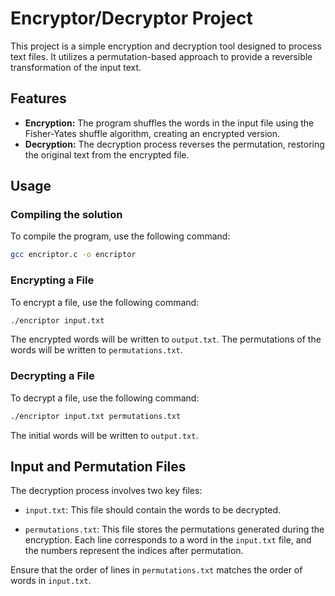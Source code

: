 # Encryptor/Decryptor Project

This project is a simple encryption and decryption tool designed to process text files. It utilizes a permutation-based approach to provide a reversible transformation of the input text.

## Features

- **Encryption:** The program shuffles the words in the input file using the Fisher-Yates shuffle algorithm, creating an encrypted version.
- **Decryption:** The decryption process reverses the permutation, restoring the original text from the encrypted file.

## Usage

### Compiling the solution

To compile the program, use the following command:
```bash
gcc encriptor.c -o encriptor
```

### Encrypting a File

To encrypt a file, use the following command:

```bash
./encriptor input.txt
```

The encrypted words will be written to `output.txt`.
The permutations of the words will be written to `permutations.txt`.

### Decrypting a File

To decrypt a file, use the following command:

```bash
./encriptor input.txt permutations.txt
```

The initial words will be written to `output.txt`.

## Input and Permutation Files

The decryption process involves two key files:

- `input.txt`: This file should contain the words to be decrypted.


- `permutations.txt`: This file stores the permutations generated during the encryption. Each line corresponds to a word in the `input.txt` file, and the numbers represent the indices after permutation.


Ensure that the order of lines in `permutations.txt` matches the order of words in `input.txt`.
